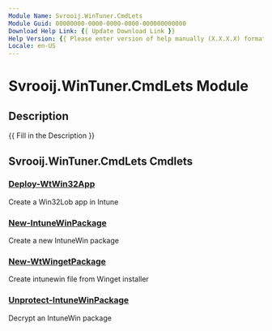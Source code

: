 ```yaml
---
Module Name: Svrooij.WinTuner.CmdLets
Module Guid: 00000000-0000-0000-0000-000000000000
Download Help Link: {{ Update Download Link }}
Help Version: {{ Please enter version of help manually (X.X.X.X) format }}
Locale: en-US
---
```


# Svrooij.WinTuner.CmdLets Module
## Description
{{ Fill in the Description }}

## Svrooij.WinTuner.CmdLets Cmdlets
### [Deploy-WtWin32App](Deploy-WtWin32App.md)
Create a Win32Lob app in Intune

### [New-IntuneWinPackage](New-IntuneWinPackage.md)
Create a new IntuneWin package

### [New-WtWingetPackage](New-WtWingetPackage.md)
Create intunewin file from Winget installer

### [Unprotect-IntuneWinPackage](Unprotect-IntuneWinPackage.md)
Decrypt an IntuneWin package

